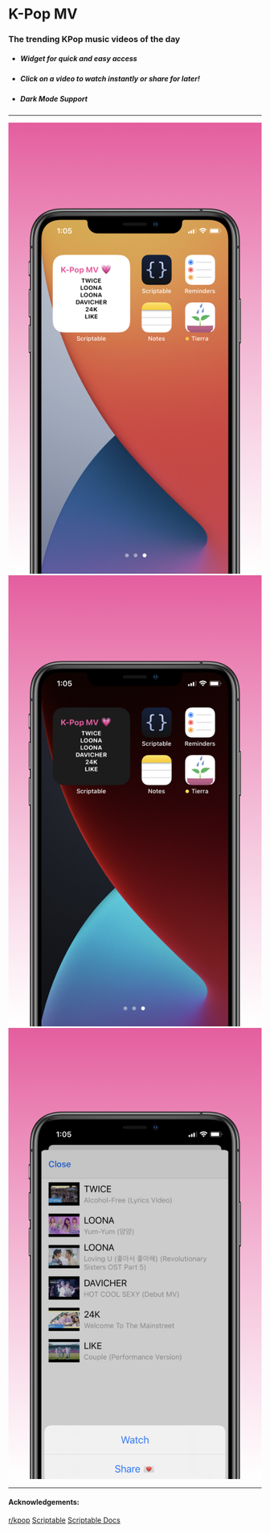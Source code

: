 # K-Pop MV

### The trending KPop music videos of the day

* ##### Widget for quick and easy access  
* ##### Click on a video to watch instantly or share for later!
* ##### Dark Mode Support

--- 

<p align= "center">
<img src= "Screenshots/screenshot1.png" width = "600">
<img src= "Screenshots/screenshot2.png" width = "600">
<img src= "Screenshots/screenshot3.png" width = "600">
</p>

--- 

#### Acknowledgements:
[r/kpop](https://www.reddit.com/r/kpop/)
[Scriptable](https://scriptable.app)
[Scriptable Docs](https://docs.scriptable.app)